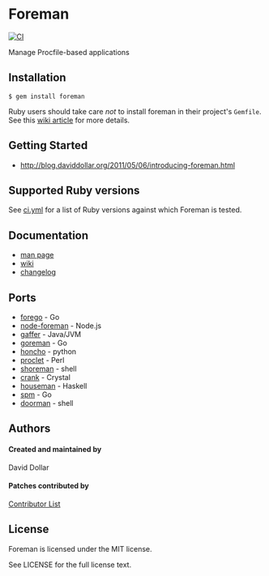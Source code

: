# Foreman

[![CI](https://github.com/ddollar/foreman/actions/workflows/ci.yml/badge.svg)](https://github.com/ddollar/foreman/actions/workflows/ci.yml)

Manage Procfile-based applications

## Installation

    $ gem install foreman

Ruby users should take care _not_ to install foreman in their project's `Gemfile`. See this [wiki article](https://github.com/ddollar/foreman/wiki/Don't-Bundle-Foreman) for more details.

## Getting Started

- http://blog.daviddollar.org/2011/05/06/introducing-foreman.html

## Supported Ruby versions

See [ci.yml](.github/workflows/ci.yml) for a list of Ruby versions against which Foreman is tested.

## Documentation

- [man page](http://ddollar.github.io/foreman/)
- [wiki](https://github.com/ddollar/foreman/wiki)
- [changelog](https://github.com/ddollar/foreman/blob/main/Changelog.md)

## Ports

- [forego](https://github.com/ddollar/forego) - Go
- [node-foreman](https://github.com/strongloop/node-foreman) - Node.js
- [gaffer](https://github.com/jingweno/gaffer) - Java/JVM
- [goreman](https://github.com/mattn/goreman) - Go
- [honcho](https://github.com/nickstenning/honcho) - python
- [proclet](https://github.com/kazeburo/Proclet) - Perl
- [shoreman](https://github.com/chrismytton/shoreman) - shell
- [crank](https://github.com/arktisklada/crank) - Crystal
- [houseman](https://github.com/fujimura/houseman) - Haskell
- [spm](https://github.com/bytegust/spm) - Go
- [doorman](https://github.com/metacritical/doorman) - shell

## Authors

#### Created and maintained by

David Dollar

#### Patches contributed by

[Contributor List](https://github.com/ddollar/foreman/contributors)

## License

Foreman is licensed under the MIT license.

See LICENSE for the full license text.
